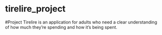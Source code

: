 # tirelire_project

#Project
Tirelire is an application for adults who need a clear understanding of how much they’re spending and how it’s being spent.
